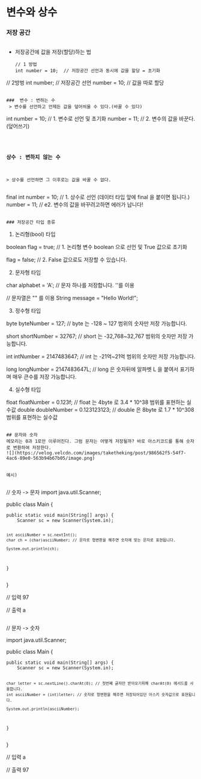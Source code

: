 <h1 id="변수와-상수">변수와 상수</h1>
<h3 id="저장-공간">저장 공간</h3>
<p><img alt="" src="https://velog.velcdn.com/images/taketheking/post/c7d0e02a-e0e3-4865-a376-baf7cad4ea92/image.png" /></p>
<ul>
<li>저장공간에 값을 저장(할당)하는 법<pre><code>// 1 방법
int number = 10;  // 저장공간 선언과 동시에 값을 할당 = 초기화
</code></pre></li>
</ul>
<p>// 2방벙
int number;        // 저장공간 선언
number = 10;    // 값을 따로 할당</p>
<pre><code>
###  변수 : 변하는 수
 &gt; 변수를 선언하고 언제든 값을 덮어씌울 수 있다.(바꿀 수 있다)</code></pre><p>int number = 10; // 1. 변수로 선언 및 초기화
number = 11; // 2. 변수의 값을 바꾼다. (덮어쓰기)</p>
<pre><code>


### 상수 : 변하지 않는 수
  &gt; 상수를 선언하면 그 이후로는 값을 바꿀 수 없다.</code></pre><p> final int number = 10; // 1. 상수로 선언 (데이터 타입 앞에 final 을 붙이면 됩니다.)
 number = 11; // e2. 변수의 값을 바꾸려고하면 에러가 납니다!</p>
<pre><code>
### 저장공간 타입 종류</code></pre><ol>
<li>논리형(bool) 타입</li>
</ol>
<p>boolean flag = true; // 1. 논리형 변수 boolean 으로 선언 및 True 값으로 초기화</p>
<p>flag = false; // 2. False 값으로도 저장할 수 있습니다.</p>
<ol start="2">
<li>문자형 타입</li>
</ol>
<p>char alphabet = 'A'; // 문자 하나를 저장합니다. ''를 이용</p>
<p>// 문자열은 &quot;&quot; 를 이용
String message = &quot;Hello World!&quot;; </p>
<ol start="3">
<li>정수형 타입</li>
</ol>
<p>byte byteNumber = 127; // byte 는 -128 ~ 127 범위의 숫자만 저장 가능합니다.</p>
<p>short shortNumber = 32767; // short 는 -32,768~32,767 범위의 숫자만 저장 가능합니다.</p>
<p>int intNumber = 2147483647; // int 는 -21억~21억 범위의 숫자만 저장 가능합니다.</p>
<p>long longNumber = 2147483647L; // long 은 숫자뒤에 알파벳 L 을 붙여서 표기하며 매우 큰수를 저장 가능합니다.</p>
<ol start="4">
<li>실수형 타입</li>
</ol>
<p>float floatNumber = 0.123f; // float 는 4byte 로 3.4 * 10^38 범위를 표현하는 실수값
double doubleNumber = 0.123123123; // double 은 8byte 로 1.7 * 10^308 범위를 표현하는 실수값</p>
<pre><code>
## 문자와 숫자
메모리는 0과 1로만 이루어진다. 그럼 문자는 어떻게 저장될까? 바로 아스키코드를 통해 숫자로 변환하여 저장한다.
![](https://velog.velcdn.com/images/taketheking/post/986562f5-54f7-4ac6-89e0-563b94b67b05/image.png)


예시)</code></pre><p>// 숫자 -&gt; 문자
import java.util.Scanner;</p>
<p>public class Main {</p>
<pre><code>public static void main(String[] args) {
    Scanner sc = new Scanner(System.in);

    int asciiNumber = sc.nextInt();
    char ch = (char)asciiNumber; // 문자로 형변환을 해주면 숫자에 맞는 문자로 표현됩니다.

    System.out.println(ch);
}</code></pre><p>}</p>
<p>// 입력
97</p>
<p>// 출력
a</p>
<pre><code></code></pre><p>// 문자 -&gt; 숫자</p>
<p>import java.util.Scanner;</p>
<p>public class Main {</p>
<pre><code>public static void main(String[] args) {
    Scanner sc = new Scanner(System.in);

    char letter = sc.nextLine().charAt(0); // 첫번째 글자만 받아오기위해 charAt(0) 메서드를 사용합니다.
    int asciiNumber = (int)letter; // 숫자로 형변환을 해주면 저장되어있던 아스키 숫자값으로 표현됩니다.

    System.out.println(asciiNumber);
}</code></pre><p>}</p>
<p>// 입력
a</p>
<p>// 출력
97</p>
<pre><code></code></pre>